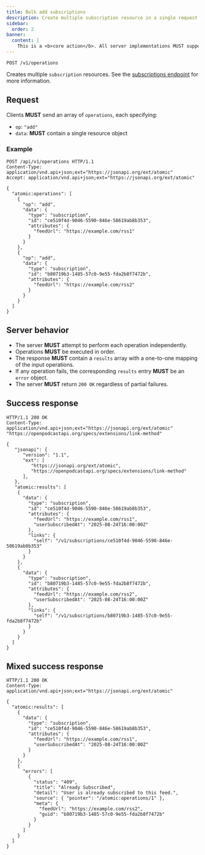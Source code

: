 ```yaml
---
title: Bulk add subscriptions
description: Create multiple subscription resource in a single request
sidebar:
  order: 2
banner:
  content: |
    This is a <b>core action</b>. All server implementations MUST support it.
---
```


```http
POST /v1/operations
```

Creates multiple `subscription` resources.
See the [subscriptions endpoint](/specs/subscriptions) for more information.

## Request

Clients **MUST** send an array of `operations`, each specifying:

- `op`: `"add"`
- `data`: **MUST** contain a single resource object

### Example

```http
POST /api/v1/operations HTTP/1.1
Content-Type: application/vnd.api+json;ext="https://jsonapi.org/ext/atomic"
Accept: application/vnd.api+json;ext="https://jsonapi.org/ext/atomic"

{
  "atomic:operations": [
    {
      "op": "add",
      "data": {
        "type": "subscription",
        "id": "ce510f4d-9046-5590-846e-58619ab8b353",
        "attributes": {
          "feedUrl": "https://example.com/rss1"
        }
      }
    },
    {
      "op": "add",
      "data": {
        "type": "subscription",
        "id": "b80719b3-1485-57c0-9e55-fda2b8f7472b",
        "attributes": {
          "feedUrl": "https://example.com/rss2"
        }
      }
    }
  ]
}
```

## Server behavior

- The server **MUST** attempt to perform each operation independently.
- Operations **MUST** be executed in order.
- The response **MUST** contain a `results` array with a one-to-one mapping of the input operations.
- If any operation fails, the corresponding `results` entry **MUST** be an `error` object.
- The server **MUST** return `200 OK` regardless of partial failures.

## Success response

```http
HTTP/1.1 200 OK
Content-Type: application/vnd.api+json;ext="https://jsonapi.org/ext/atomic" "https://openpodcastapi.org/specs/extensions/link-method"

{
   "jsonapi": {
      "version": "1.1",
      "ext": [
         "https://jsonapi.org/ext/atomic",
         "https://openpodcastapi.org/specs/extensions/link-method"
      ],
   },
   "atomic:results": [
    {
      "data": {
        "type": "subscription",
        "id": "ce510f4d-9046-5590-846e-58619ab8b353",
        "attributes": {
          "feedUrl": "https://example.com/rss1",
          "userSubscribedAt": "2025-08-24T16:00:00Z"
        },
        "links": {
          "self": "/v1/subscriptions/ce510f4d-9046-5590-846e-58619ab8b353"
        }
      }
    },
    {
      "data": {
        "type": "subscription",
        "id": "b80719b3-1485-57c0-9e55-fda2b8f7472b",
        "attributes": {
          "feedUrl": "https://example.com/rss2",
          "userSubscribedAt": "2025-08-24T16:00:00Z"
        },
        "links": {
          "self": "/v1/subscriptions/b80719b3-1485-57c0-9e55-fda2b8f7472b"
        }
      }
    }
  ]
}
```

## Mixed success response

```http
HTTP/1.1 200 OK
Content-Type: application/vnd.api+json;ext="https://jsonapi.org/ext/atomic"

{
  "atomic:results": [
    {
      "data": {
        "type": "subscription",
        "id": "ce510f4d-9046-5590-846e-58619ab8b353",
        "attributes": {
          "feedUrl": "https://example.com/rss1",
          "userSubscribedAt": "2025-08-24T16:00:00Z"
        }
      }
    },
    {
      "errors": [
        {
          "status": "409",
          "title": "Already Subscribed",
          "detail": "User is already subscribed to this feed.",
          "source": { "pointer": "/atomic:operations/1" },
          "meta": {
            "feedUrl": "https://example.com/rss2",
            "guid": "b80719b3-1485-57c0-9e55-fda2b8f7472b"
          }
        }
      ]
    }
  ]
}
```
